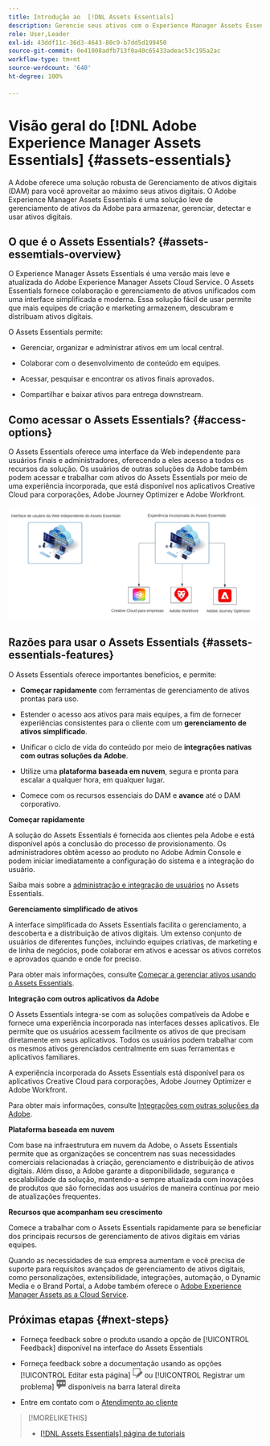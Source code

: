 ```yaml
---
title: Introdução ao  [!DNL Assets Essentials]
description: Gerencie seus ativos com o Experience Manager Assets Essentials, uma ferramenta leve de gerenciamento de ativos digitais que funciona em aplicativos da Experience Cloud.
role: User,Leader
exl-id: 43ddf11c-36d3-4643-80c9-b7dd5d199450
source-git-commit: 0e41008adfb713f0a40c65433adeac53c195a2ac
workflow-type: tm+mt
source-wordcount: '640'
ht-degree: 100%

---
```


# Visão geral do [!DNL Adobe Experience Manager Assets Essentials] {#assets-essentials}

<!-- TBD: Update this banner to remove Beta label. 
![Banner image for beta docs](assets/do-not-localize/banner-image-beta-docs.png)

-->

A Adobe oferece uma solução robusta de Gerenciamento de ativos digitais (DAM) para você aproveitar ao máximo seus ativos digitais. O Adobe Experience Manager Assets Essentials é uma solução leve de gerenciamento de ativos da Adobe para armazenar, gerenciar, detectar e usar ativos digitais.

## O que é o Assets Essentials? {#assets-essemtials-overview}

O Experience Manager Assets Essentials é uma versão mais leve e atualizada do Adobe Experience Manager Assets Cloud Service. O Assets Essentials fornece colaboração e gerenciamento de ativos unificados com uma interface simplificada e moderna. Essa solução fácil de usar permite que mais equipes de criação e marketing armazenem, descubram e distribuam ativos digitais.

O Assets Essentials permite:

* Gerenciar, organizar e administrar ativos em um local central.

* Colaborar com o desenvolvimento de conteúdo em equipes.

* Acessar, pesquisar e encontrar os ativos finais aprovados.

* Compartilhar e baixar ativos para entrega downstream.

## Como acessar o Assets Essentials? {#access-options}

O Assets Essentials oferece uma interface da Web independente para usuários finais e administradores, oferecendo a eles acesso a todos os recursos da solução. Os usuários de outras soluções da Adobe também podem acessar e trabalhar com ativos do Assets Essentials por meio de uma experiência incorporada, que está disponível nos aplicativos Creative Cloud para corporações, Adobe Journey Optimizer e Adobe Workfront.

![Integrações com outras soluções](assets/assets-essentials-integration.svg)

## Razões para usar o Assets Essentials {#assets-essentials-features}

O Assets Essentials oferece importantes benefícios, e permite:

* **Começar rapidamente** com ferramentas de gerenciamento de ativos prontas para uso.

* Estender o acesso aos ativos para mais equipes, a fim de fornecer experiências consistentes para o cliente com um **gerenciamento de ativos simplificado**.

* Unificar o ciclo de vida do conteúdo por meio de **integrações nativas com outras soluções da Adobe**.

* Utilize uma **plataforma baseada em nuvem**, segura e pronta para escalar a qualquer hora, em qualquer lugar.

* Comece com os recursos essenciais do DAM e **avance** até o DAM corporativo.

**Começar rapidamente**

A solução do Assets Essentials é fornecida aos clientes pela Adobe e está disponível após a conclusão do processo de provisionamento. Os administradores obtêm acesso ao produto no Adobe Admin Console e podem iniciar imediatamente a configuração do sistema e a integração do usuário.

Saiba mais sobre a [administração e integração de usuários](deploy-administer.md) no Assets Essentials.

**Gerenciamento simplificado de ativos**

A interface simplificada do Assets Essentials facilita o gerenciamento, a descoberta e a distribuição de ativos digitais. Um extenso conjunto de usuários de diferentes funções, incluindo equipes criativas, de marketing e de linha de negócios, pode colaborar em ativos e acessar os ativos corretos e aprovados quando e onde for preciso.

Para obter mais informações, consulte [Começar a gerenciar ativos usando o Assets Essentials](get-started.md).

**Integração com outros aplicativos da Adobe**

O Assets Essentials integra-se com as soluções compatíveis da Adobe e fornece uma experiência incorporada nas interfaces desses aplicativos. Ele permite que os usuários acessem facilmente os ativos de que precisam diretamente em seus aplicativos. Todos os usuários podem trabalhar com os mesmos ativos gerenciados centralmente em suas ferramentas e aplicativos familiares.

A experiência incorporada do Assets Essentials está disponível para os aplicativos Creative Cloud para corporações, Adobe Journey Optimizer e Adobe Workfront.

Para obter mais informações, consulte [Integrações com outras soluções da Adobe](integration.md).

**Plataforma baseada em nuvem**

Com base na infraestrutura em nuvem da Adobe, o Assets Essentials permite que as organizações se concentrem nas suas necessidades comerciais relacionadas à criação, gerenciamento e distribuição de ativos digitais. Além disso, a Adobe garante a disponibilidade, segurança e escalabilidade da solução, mantendo-a sempre atualizada com inovações de produtos que são fornecidas aos usuários de maneira contínua por meio de atualizações frequentes.

**Recursos que acompanham seu crescimento**

Comece a trabalhar com o Assets Essentials rapidamente para se beneficiar dos principais recursos de gerenciamento de ativos digitais em várias equipes.

Quando as necessidades de sua empresa aumentam e você precisa de suporte para requisitos avançados de gerenciamento de ativos digitais, como personalizações, extensibilidade, integrações, automação, o Dynamic Media e o Brand Portal, a Adobe também oferece o [Adobe Experience Manager Assets as a Cloud Service](https://experienceleague.adobe.com/docs/experience-manager-cloud-service/content/assets/home.html?lang=pt-BR).


## Próximas etapas {#next-steps}

* Forneça feedback sobre o produto usando a opção de [!UICONTROL Feedback] disponível na interface do Assets Essentials

* Forneça feedback sobre a documentação usando as opções [!UICONTROL Editar esta página] ![editar a página](assets/do-not-localize/edit-page.png) ou [!UICONTROL Registrar um problema] ![criar um problema do GitHub](assets/do-not-localize/github-issue.png) disponíveis na barra lateral direita

* Entre em contato com o [Atendimento ao cliente](https://experienceleague.adobe.com/?support-solution=General&amp;lang=pt-BR#support)


>[!MORELIKETHIS]
>
>* [[!DNL Assets Essentials] página de tutoriais](https://experienceleague.adobe.com/docs/experience-manager-learn/assets-essentials/overview.html?lang=pt-BR)

